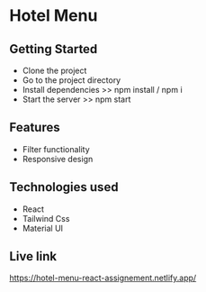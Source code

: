 # Hotel Menu

## Getting Started
- Clone the project
- Go to the project directory
- Install dependencies >> npm install / npm i
- Start the server >> npm start

## Features
- Filter functionality
- Responsive design

## Technologies used
- React
- Tailwind Css
- Material UI

## Live link
https://hotel-menu-react-assignement.netlify.app/

